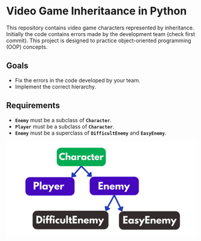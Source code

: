 # Video Game Inheritaance in Python
This repository contains video game characters represented by inheritance. Initially the code contains errors made by the development team (check first commit).
This project is designed to practice object-oriented programming (OOP) concepts.

## Goals
* Fix the errors in the code developed by your team.
* Implement the correct hierarchy.

## Requirements
* **`Enemy`** must be a subclass of **`Character`**.
* **`Player`** must be a subclass of **`Character`**.
* **`Enemy`** must be a superclass of **`DifficultEnemy`** and **`EasyEnemy`**.

![class hierarchy](hierarchy.png)